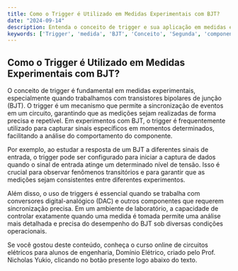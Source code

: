 ```yaml
---
title: Como o Trigger é Utilizado em Medidas Experimentais com BJT?
date: "2024-09-14"
description: Entenda o conceito de trigger e sua aplicação em medidas experimentais com transistores bipolares de junção (BJT).
keywords: ['Trigger', 'medida', 'BJT', 'Conceito', 'Segunda', 'componente', 'DAC']
---
```


## Como o Trigger é Utilizado em Medidas Experimentais com BJT?

O conceito de trigger é fundamental em medidas experimentais, especialmente quando trabalhamos com transistores bipolares de junção (BJT). O trigger é um mecanismo que permite a sincronização de eventos em um circuito, garantindo que as medições sejam realizadas de forma precisa e repetível. Em experimentos com BJT, o trigger é frequentemente utilizado para capturar sinais específicos em momentos determinados, facilitando a análise do comportamento do componente.

Por exemplo, ao estudar a resposta de um BJT a diferentes sinais de entrada, o trigger pode ser configurado para iniciar a captura de dados quando o sinal de entrada atinge um determinado nível de tensão. Isso é crucial para observar fenômenos transitórios e para garantir que as medições sejam consistentes entre diferentes experimentos.

Além disso, o uso de triggers é essencial quando se trabalha com conversores digital-analógico (DAC) e outros componentes que requerem sincronização precisa. Em um ambiente de laboratório, a capacidade de controlar exatamente quando uma medida é tomada permite uma análise mais detalhada e precisa do desempenho do BJT sob diversas condições operacionais.

Se você gostou deste conteúdo, conheça o curso online de circuitos elétricos para alunos de engenharia, Domínio Elétrico, criado pelo Prof. Nicholas Yukio, clicando no botão presente logo abaixo do texto.